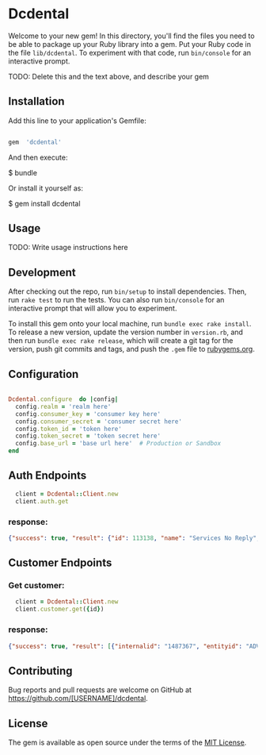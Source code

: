 
# Dcdental

  

Welcome to your new gem! In this directory, you'll find the files you need to be able to package up your Ruby library into a gem. Put your Ruby code in the file `lib/dcdental`. To experiment with that code, run `bin/console` for an interactive prompt.

  

TODO: Delete this and the text above, and describe your gem

  

## Installation

  

Add this line to your application's Gemfile:

  

```ruby

gem  'dcdental'

```


And then execute:


$ bundle


Or install it yourself as:


$ gem install dcdental


## Usage


TODO: Write usage instructions here


## Development

After checking out the repo, run `bin/setup` to install dependencies. Then, run `rake test` to run the tests. You can also run `bin/console` for an interactive prompt that will allow you to experiment.

To install this gem onto your local machine, run `bundle exec rake install`. To release a new version, update the version number in `version.rb`, and then run `bundle exec rake release`, which will create a git tag for the version, push git commits and tags, and push the `.gem` file to [rubygems.org](https://rubygems.org).

## Configuration

```ruby

Dcdental.configure  do |config|
  config.realm = 'realm here'
  config.consumer_key = 'consumer key here'
  config.consumer_secret = 'consumer secret here'
  config.token_id = 'token here'
  config.token_secret = 'token secret here'
  config.base_url = 'base url here'  # Production or Sandbox
end

```
## Auth Endpoints

```ruby
  client = Dcdental::Client.new
  client.auth.get
```
### response: 
```json
{"success": true, "result": {"id": 113138, "name": "Services No Reply", "email": "services@dcdental.com", "location": 0, "department": 0, "role": 1170, "roleId": "customrole_pri_rest_service", "roleCenter": "SYSADMINCENTER", "subsidiary": 1}}
```
## Customer Endpoints
### Get customer:
```ruby
  client = Dcdental::Client.new
  client.customer.get({id})
```
### response:
```json
{"success": true, "result": [{"internalid": "1487367", "entityid": "ADVO", "email": "", "phone": "", "altphone": "", "fax": "", "contact": "", "altemail": ""}]}
```
## Contributing

Bug reports and pull requests are welcome on GitHub at https://github.com/[USERNAME]/dcdental.

## License


The gem is available as open source under the terms of the [MIT License](https://opensource.org/licenses/MIT).
